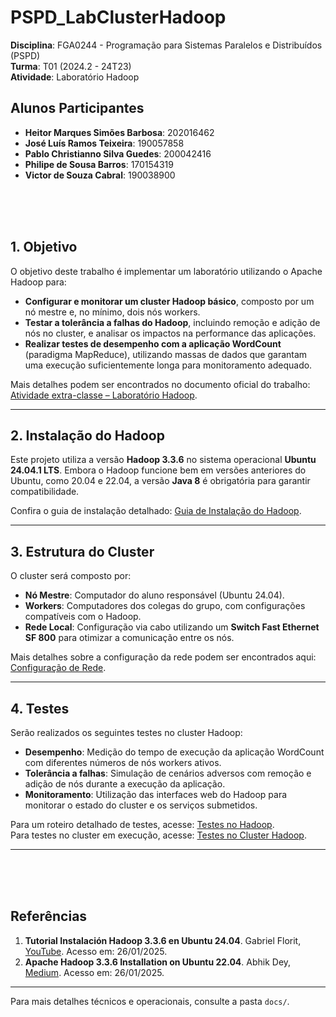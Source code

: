 # PSPD_LabClusterHadoop

**Disciplina**: FGA0244 - Programação para Sistemas Paralelos e Distribuídos (PSPD)  
**Turma**: T01 (2024.2 - 24T23)  
**Atividade**: Laboratório Hadoop

## Alunos Participantes
- **Heitor Marques Simões Barbosa**: 202016462  
- **José Luís Ramos Teixeira**: 190057858  
- **Pablo Christianno Silva Guedes**: 200042416  
- **Philipe de Sousa Barros**: 170154319  
- **Victor de Souza Cabral**: 190038900  

</br>
</br>
</br>

## 1. Objetivo

O objetivo deste trabalho é implementar um laboratório utilizando o Apache Hadoop para:

- **Configurar e monitorar um cluster Hadoop básico**, composto por um nó mestre e, no mínimo, dois nós workers.
- **Testar a tolerância a falhas do Hadoop**, incluindo remoção e adição de nós no cluster, e analisar os impactos na performance das aplicações.
- **Realizar testes de desempenho com a aplicação WordCount** (paradigma MapReduce), utilizando massas de dados que garantam uma execução suficientemente longa para monitoramento adequado.

Mais detalhes podem ser encontrados no documento oficial do trabalho: [Atividade extra-classe – Laboratório Hadoop](docs/PSPD_LabClusterHadoop.pdf).

---

## 2. Instalação do Hadoop

Este projeto utiliza a versão **Hadoop 3.3.6** no sistema operacional **Ubuntu 24.04.1 LTS**. Embora o Hadoop funcione bem em versões anteriores do Ubuntu, como 20.04 e 22.04, a versão **Java 8** é obrigatória para garantir compatibilidade.

Confira o guia de instalação detalhado: [Guia de Instalação do Hadoop](docs/download-hadoop.md).

---

## 3. Estrutura do Cluster

O cluster será composto por:

- **Nó Mestre**: Computador do aluno responsável (Ubuntu 24.04).
- **Workers**: Computadores dos colegas do grupo, com configurações compatíveis com o Hadoop.
- **Rede Local**: Configuração via cabo utilizando um **Switch Fast Ethernet SF 800** para otimizar a comunicação entre os nós.

Mais detalhes sobre a configuração da rede podem ser encontrados aqui: [Configuração de Rede](docs/configs-rede.md).

---

## 4. Testes

Serão realizados os seguintes testes no cluster Hadoop:

- **Desempenho**: Medição do tempo de execução da aplicação WordCount com diferentes números de nós workers ativos.
- **Tolerância a falhas**: Simulação de cenários adversos com remoção e adição de nós durante a execução da aplicação.
- **Monitoramento**: Utilização das interfaces web do Hadoop para monitorar o estado do cluster e os serviços submetidos.

Para um roteiro detalhado de testes, acesse: [Testes no Hadoop](docs/testes-hadoop.md).  
Para testes no cluster em execução, acesse: [Testes no Cluster Hadoop](docs/testes-hadoop-cluster.md).

---

</br>
</br>
</br>

## Referências

1. **Tutorial Instalación Hadoop 3.3.6 en Ubuntu 24.04**. Gabriel Florit, [YouTube](https://www.youtube.com/watch?v=R7O3FKMg2GQ). Acesso em: 26/01/2025.
2. **Apache Hadoop 3.3.6 Installation on Ubuntu 22.04**. Abhik Dey, [Medium](https://medium.com/@abhikdey06/apache-hadoop-3-3-6-installation-on-ubuntu-22-04-14516bceec85). Acesso em: 26/01/2025.

---

Para mais detalhes técnicos e operacionais, consulte a pasta `docs/`.
